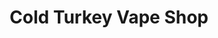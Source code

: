 ---
title: "Cold Turkey Vape Shop"
url: /winnipeg/cold-turkey-vape-shop-tyndall-avenue/
shop: Hanf
---